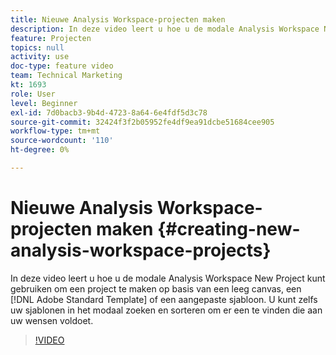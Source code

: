 ```yaml
---
title: Nieuwe Analysis Workspace-projecten maken
description: In deze video leert u hoe u de modale Analysis Workspace New Project kunt gebruiken om een project te maken op basis van een leeg canvas, een standaardsjabloon voor Adobe of een aangepaste sjabloon. U kunt zelfs uw sjablonen in het modaal zoeken en sorteren om er een te vinden die aan uw wensen voldoet.
feature: Projecten
topics: null
activity: use
doc-type: feature video
team: Technical Marketing
kt: 1693
role: User
level: Beginner
exl-id: 7d0bacb3-9b4d-4723-8a64-6e4fdf5d3c78
source-git-commit: 32424f3f2b05952fe4df9ea91dcbe51684cee905
workflow-type: tm+mt
source-wordcount: '110'
ht-degree: 0%

---
```


# Nieuwe Analysis Workspace-projecten maken {#creating-new-analysis-workspace-projects}

In deze video leert u hoe u de modale Analysis Workspace New Project kunt gebruiken om een project te maken op basis van een leeg canvas, een [!DNL Adobe Standard Template] of een aangepaste sjabloon. U kunt zelfs uw sjablonen in het modaal zoeken en sorteren om er een te vinden die aan uw wensen voldoet.

>[!VIDEO](https://video.tv.adobe.com/v/23233/?quality=12)
